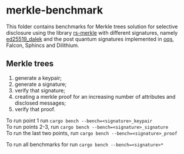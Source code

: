 # merkle-benchmark

This folder contains benchmarks for Merkle trees solution for selective disclosure using the library [rs-merkle](https://docs.rs/rs_merkle/latest/rs_merkle/) with different signatures, namely  
[ed25519_dalek](https://docs.rs/ed25519-dalek/latest/ed25519_dalek/) and the post quantum signatures implemented in [oqs](https://docs.rs/oqs/0.8.0/oqs/), Falcon, Sphincs and Dilithium. 

## Merkle trees
 1. generate a keypair;
 2. generate a signature; 
 3. verify that signature;
 4. creating a merkle proof for an increasing number of attributes and disclosed messages;
 5. verify that proof.

To run point 1 run `cargo bench --bench=<signature>_keypair`   
To run points 2-3, run `cargo bench --bench=<signature>_signature`  
To run the last two points, run `cargo bench --bench=<signature>_proof`

To run all benchmarks for <signature> run `cargo bench --bench=<signature>*`
